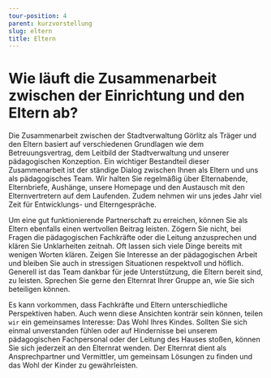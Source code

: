 ```yaml
---
tour-position: 4
parent: kurzvorstellung
slug: eltern
title: Eltern
---
```


# Wie läuft die Zusammenarbeit zwischen der Einrichtung und den Eltern ab?

Die Zusammenarbeit zwischen der Stadtverwaltung Görlitz als Träger und den Eltern basiert auf verschiedenen Grundlagen
wie dem
Betreuungsvertrag, dem Leitbild der Stadtverwaltung und unserer pädagogischen Konzeption. Ein wichtiger Bestandteil
dieser Zusammenarbeit ist der ständige Dialog zwischen Ihnen als Eltern und uns als pädagogisches Team. Wir halten Sie
regelmäßig über Elternabende, Elternbriefe, Aushänge, unsere Homepage und den Austausch mit den Elternvertretern auf dem
Laufenden. Zudem nehmen wir uns
jedes Jahr viel Zeit für Entwicklungs- und Elterngespräche.

Um eine gut funktionierende Partnerschaft zu erreichen, können Sie als Eltern ebenfalls einen
wertvollen Beitrag leisten. Zögern Sie nicht, bei Fragen die pädagogischen Fachkräfte oder die Leitung anzusprechen und
klären Sie Unklarheiten zeitnah. Oft lassen sich viele Dinge bereits mit wenigen Worten klären. Zeigen Sie Interesse
an der pädagogischen Arbeit und bleiben Sie auch in stressigen Situationen respektvoll und höflich. Generell ist das
Team
dankbar für jede Unterstützung, die Eltern bereit sind, zu leisten. Sprechen Sie gerne den Elternrat Ihrer Gruppe an,
wie Sie sich beteiligen können.

Es kann vorkommen, dass Fachkräfte und Eltern unterschiedliche Perspektiven haben. Auch wenn
diese Ansichten konträr sein können, teilen `wir` ein gemeinsames Interesse: Das Wohl Ihres Kindes.
Sollten Sie sich einmal unverstanden fühlen oder auf Hindernisse bei unserem pädagogischen
Fachpersonal oder der Leitung des Hauses stoßen, können Sie sich jederzeit an den Elternrat wenden. Der Elternrat dient
als Ansprechpartner und Vermittler, um gemeinsam Lösungen zu finden
und das Wohl der Kinder zu gewährleisten.
